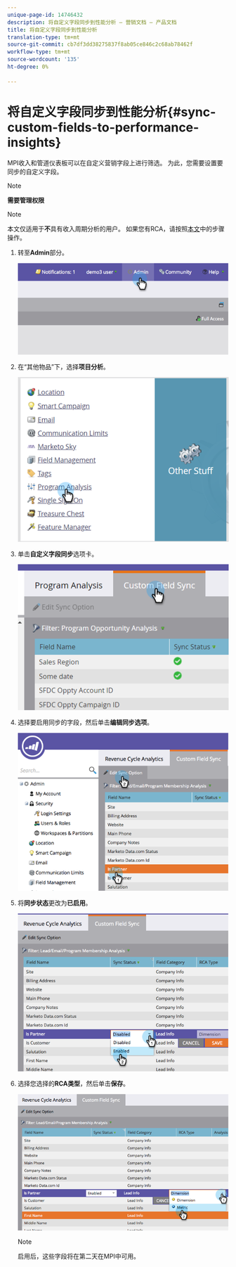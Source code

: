 ```yaml
---
unique-page-id: 14746432
description: 将自定义字段同步到性能分析 — 营销文档 — 产品文档
title: 将自定义字段同步到性能分析
translation-type: tm+mt
source-git-commit: cb7df3dd38275837f8ab05ce846c2c68ab78462f
workflow-type: tm+mt
source-wordcount: '135'
ht-degree: 0%

---
```



# 将自定义字段同步到性能分析{#sync-custom-fields-to-performance-insights}

MPI收入和管道仪表板可以在自定义营销字段上进行筛选。 为此，您需要设置要同步的自定义字段。

>[!NOTE]
>
>**需要管理权限**

>[!NOTE]
>
>本文仅适用于&#x200B;**不**&#x200B;具有收入周期分析的用户。 如果您有RCA，请按照[本文](/help/marketo/product-docs/reporting/revenue-cycle-analytics/revenue-explorer/sync-custom-fields-to-the-revenue-explorer.md)中的步骤操作。

1. 转至&#x200B;**Admin**&#x200B;部分。

   ![](assets/image2014-9-19-9-3a51-3a11.png)

1. 在“其他物品”下，选择&#x200B;**项目分析**。

   ![](assets/2-3.png)

1. 单击&#x200B;**自定义字段同步**&#x200B;选项卡。

   ![](assets/3-5.png)

1. 选择要启用同步的字段，然后单击&#x200B;**编辑同步选项**。

   ![](assets/image2014-9-19-9-3a51-3a36.png)

1. 将&#x200B;**同步状态**&#x200B;更改为&#x200B;**已启用**。

   ![](assets/image2014-9-19-9-3a51-3a45.png)

1. 选择您选择的&#x200B;**RCA类型**，然后单击&#x200B;**保存**。

   ![](assets/image2014-9-19-9-3a51-3a52.png)

   >[!NOTE]
   >
   >启用后，这些字段将在第二天在MPI中可用。
